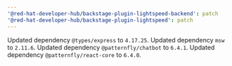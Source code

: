 ```yaml
---
'@red-hat-developer-hub/backstage-plugin-lightspeed-backend': patch
'@red-hat-developer-hub/backstage-plugin-lightspeed': patch
---
```


Updated dependency `@types/express` to `4.17.25`.
Updated dependency `msw` to `2.11.6`.
Updated dependency `@patternfly/chatbot` to `6.4.1`.
Updated dependency `@patternfly/react-core` to `6.4.0`.
